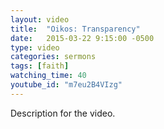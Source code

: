 ```yaml
---
layout: video
title:  "Oikos: Transparency"
date:   2015-03-22 9:15:00 -0500
type: video
categories: sermons
tags: [faith]
watching_time: 40
youtube_id: "m7eu2B4VIzg"
---
```

Description for the video.